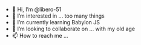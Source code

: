 - 👋 Hi, I’m @libero-51
- 👀 I’m interested in ... too many things
- 🌱 I’m currently learning Babylon JS
- 💞️ I’m looking to collaborate on ... with my old age
- 📫 How to reach me ...

<!---
libero-51/libero-51 is a ✨ special ✨ repository because its `README.md` (this file) appears on your GitHub profile.
You can click the Preview link to take a look at your changes.
--->
